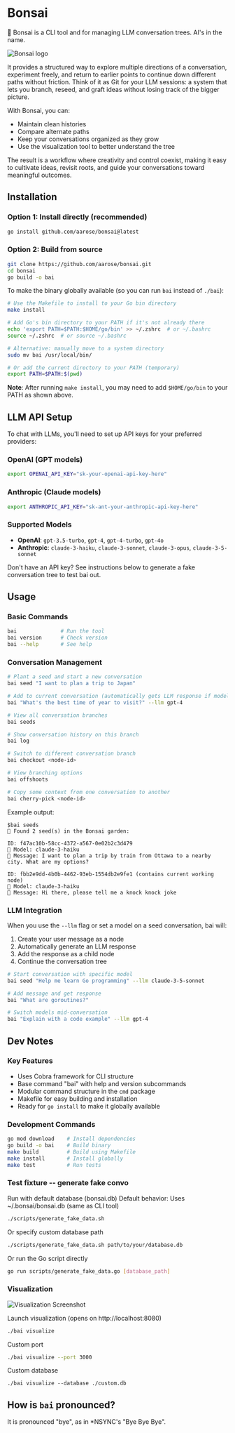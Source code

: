 # Bonsai
🌳 Bonsai is a CLI tool and for managing LLM conversation trees. AI's in the name.

![Bonsai logo](assets/bonsai.png)

It provides a structured way to explore multiple directions of a conversation, experiment freely, and return to earlier points to continue down different paths without friction. Think of it as Git for your LLM sessions: a system that lets you branch, reseed, and graft ideas without losing track of the bigger picture.

With Bonsai, you can:
- Maintain clean histories
- Compare alternate paths
- Keep your conversations organized as they grow
- Use the visualization tool to better understand the tree

The result is a workflow where creativity and control coexist, making it easy to cultivate ideas, revisit roots, and guide your conversations toward meaningful
outcomes.

## Installation

### Option 1: Install directly (recommended)
```bash
go install github.com/aarose/bonsai@latest
```

### Option 2: Build from source
```bash
git clone https://github.com/aarose/bonsai.git
cd bonsai
go build -o bai
```

To make the binary globally available (so you can run `bai` instead of `./bai`):
```bash
# Use the Makefile to install to your Go bin directory
make install

# Add Go's bin directory to your PATH if it's not already there
echo 'export PATH=$PATH:$HOME/go/bin' >> ~/.zshrc  # or ~/.bashrc
source ~/.zshrc  # or source ~/.bashrc

# Alternative: manually move to a system directory
sudo mv bai /usr/local/bin/

# Or add the current directory to your PATH (temporary)
export PATH=$PATH:$(pwd)
```

**Note**: After running `make install`, you may need to add `$HOME/go/bin` to your PATH as shown above.

## LLM API Setup

To chat with LLMs, you'll need to set up API keys for your preferred providers:

### OpenAI (GPT models)
```bash
export OPENAI_API_KEY="sk-your-openai-api-key-here"
```

### Anthropic (Claude models)
```bash
export ANTHROPIC_API_KEY="sk-ant-your-anthropic-api-key-here"
```

### Supported Models
- **OpenAI**: `gpt-3.5-turbo`, `gpt-4`, `gpt-4-turbo`, `gpt-4o`
- **Anthropic**: `claude-3-haiku`, `claude-3-sonnet`, `claude-3-opus`, `claude-3-5-sonnet`

Don't have an API key? See instructions below to generate a fake conversation tree to test bai out.

## Usage

### Basic Commands
```bash
bai              # Run the tool
bai version      # Check version
bai --help       # See help
```

### Conversation Management
```bash
# Plant a seed and start a new conversation
bai seed "I want to plan a trip to Japan"

# Add to current conversation (automatically gets LLM response if model is set)
bai "What's the best time of year to visit?" --llm gpt-4

# View all conversation branches
bai seeds

# Show conversation history on this branch
bai log

# Switch to different conversation branch
bai checkout <node-id>

# View branching options
bai offshoots

# Copy some context from one conversation to another
bai cherry-pick <node-id>
```

Example output:
```
$bai seeds
🌱 Found 2 seed(s) in the Bonsai garden:

ID: f47ac10b-58cc-4372-a567-0e02b2c3d479
🧠 Model: claude-3-haiku
💬 Message: I want to plan a trip by train from Ottawa to a nearby city. What are my options?

ID: fbb2e9dd-4b0b-4462-93eb-1554db2e9fe1 (contains current working node)
🧠 Model: claude-3-haiku
💬 Message: Hi there, please tell me a knock knock joke
```

### LLM Integration
When you use the `--llm` flag or set a model on a seed conversation, bai will:
1. Create your user message as a node
2. Automatically generate an LLM response
3. Add the response as a child node
4. Continue the conversation tree

```bash
# Start conversation with specific model
bai seed "Help me learn Go programming" --llm claude-3-5-sonnet

# Add message and get response
bai "What are goroutines?"

# Switch models mid-conversation
bai "Explain with a code example" --llm gpt-4
```

## Dev Notes

### Key Features
- Uses Cobra framework for CLI structure
- Base command "bai" with help and version subcommands
- Modular command structure in the `cmd` package
- Makefile for easy building and installation
- Ready for `go install` to make it globally available

### Development Commands
```bash
go mod download    # Install dependencies
go build -o bai    # Build binary
make build         # Build using Makefile
make install       # Install globally
make test          # Run tests
```

### Test fixture -- generate fake convo

Run with default database (bonsai.db)
Default behavior: Uses ~/.bonsai/bonsai.db (same as CLI tool)
```bash
./scripts/generate_fake_data.sh
```

Or specify custom database path
```bash
./scripts/generate_fake_data.sh path/to/your/database.db
```

Or run the Go script directly
```bash
go run scripts/generate_fake_data.go [database_path]
```

### Visualization
![Visualization Screenshot](assets/visualization.png)

Launch visualization (opens on http://localhost:8080)
```bash
./bai visualize
```

Custom port
```bash
./bai visualize --port 3000
```

Custom database
```
./bai visualize --database ./custom.db
```

## How is `bai` pronounced?
It is pronounced "bye", as in *NSYNC's "Bye Bye Bye".